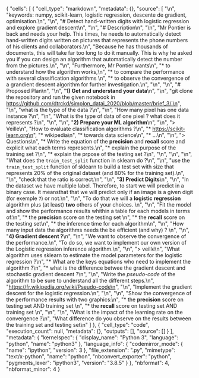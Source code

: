 {
 "cells": [
  {
   "cell_type": "markdown",
   "metadata": {},
   "source": [
    "\n",
    "keywords: numpy, scikit-learn, logistic regression, descente de gradient, optimisation.\n",
    "\n",
    "# Detect hand-written digits with logistic regression and explore gradient descent\n",
    "\n",
    "# Description\n",
    "\n",
    "Mr Pontier is back and needs your help. This times, he needs to automatically detect hand-written digits written on pictures that represents the phone numbers of his clients and collaborators.\n",
    "Because he has thousands of documents, this will take far too long to do it manually. This is why he asked you if you can design an algorithm that automatically detect the number from the pictures.\n",
    "\n",
    "Furthermore, Mr Pontier wants\n",
    "* to understand how the algorithm works,\n",
    "* to compare the performance with several classification algorithms \n",
    "* to observe the convergence of a grandient descent algorithm for further investigation.\n",
    "\n",
    "\n",
    "# Proposed Plan\n",
    "\n",
    "**1) Get and understand your data**\n",
    "\n",
    "git clone the repository and run the given notebook in https://github.com/dtrckd/simplon_datai_2020/blob/master/brief_3/.\n",
    "\n",
    "what is the type of the data ?\n",
    "\n",
    "How many pixel has one data instance ?\n",
    "\n",
    "What is the type of data of one pixel ? what does it represents ?\n",
    "\n",
    "\n",
    "**2) Prepare your ML algorithm**\n",
    "\n",
    "> Veille\n",
    "How to evaluate classification algorithms ?\n",
    "* https://scikit-learn.org\n",
    "* wikipedia\n",
    "* towards data science\n",
    "* ...\n",
    "\n",
    "> Questions\n",
    "* Write the equation of the **precision** and **recall** score and explicit what each terms represents.\n",
    "* explain the purpose of the training set ?\n",
    "* explain the prpose of the testing set ?\n",
    "<!--* the randomization of the data ?-->\n",
    "\n",
    "\n",
    "What does the `train_test_split` function in sklearn do ?\n",
    "\n",
    "use the `train_test_split` function of sklearn to build a test set with size that represents 20% of the original dataset (and 80% for the training set).\n",
    "\n",
    "check that the ratio is correct.\n",
    "\n",
    "**3) Predict Digits**\n",
    "\n",
    "In the dataset we have multiple label. Therefore, to start we will predict in a binary case. It meansthat that we will predict only if an image is a given digit (for exemple `7`) or not.\n",
    "\n",
    "To do that we will a **logistic regression** algorithm plus (at least) **two** others of your choices. \n",
    "\n",
    "Fit the model and show the performance results whithin a table for each models in terms of:\n",
    "* the **precision** score on the testing set \n",
    "* the **recall** score on the testing set\n",
    "* the inference time for each algorithm\n",
    "\n",
    "How many input data the algorithms needs the be efficient (and why) ? \n",
    "\n",
    "**4) Gradient descent ?**\n",
    "\n",
    "We want to observe the convergence of the performance.\n",
    "To do so, we want to implement our own version of the Logistic regression inference algorithm.\n",
    "\n",
    "> veille\n",
    "What algorithm uses sklearn to estimate the model parameters for the logistic regression ?\n",
    "* What are the keys equations who need to implement the algorithm ?\n",
    "* what is the difference betwee the gradient descent and stochastic gradient descent ?\n",
    "\n",
    "Write the *pseudo-code* of the algorithm to be sure to understand all the different steps.\n",
    "https://fr.wikipedia.org/wiki/Pseudo-code\n",
    "\n",
    "Implement the gradient descent for the logistic regression.\n",
    "\n",
    "\n",
    "Show the convergence of the performance results with two graphics:\n",
    "* the **precision** score on testing set AND training set \n",
    "* the **recall** score on testing set AND training set \n",
    "\n",
    "\n",
    "What is the impact of the learning rate on the convergence ?\n",
    "What difference do you observe on the results between the training set and testing set\n"
   ]
  },
  {
   "cell_type": "code",
   "execution_count": null,
   "metadata": {},
   "outputs": [],
   "source": []
  }
 ],
 "metadata": {
  "kernelspec": {
   "display_name": "Python 3",
   "language": "python",
   "name": "python3"
  },
  "language_info": {
   "codemirror_mode": {
    "name": "ipython",
    "version": 3
   },
   "file_extension": ".py",
   "mimetype": "text/x-python",
   "name": "python",
   "nbconvert_exporter": "python",
   "pygments_lexer": "ipython3",
   "version": "3.8.5"
  }
 },
 "nbformat": 4,
 "nbformat_minor": 4
}
